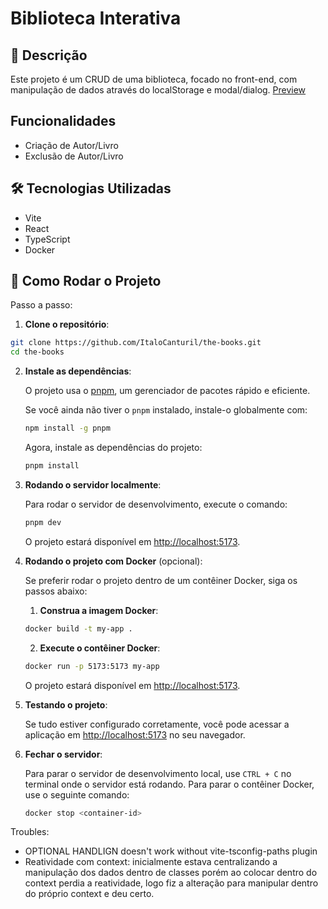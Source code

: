 # Biblioteca Interativa

## 📜 Descrição
Este projeto é um CRUD de uma biblioteca, focado no front-end, com manipulação de dados através do localStorage e modal/dialog. [Preview](https://the-books-lemon.vercel.app/)

## Funcionalidades
- Criação de Autor/Livro
- Exclusão de Autor/Livro

## 🛠 Tecnologias Utilizadas

- Vite
- React
- TypeScript
- Docker

## 🏁 Como Rodar o Projeto

Passo a passo:

1.  **Clone o repositório**:

```bash
git clone https://github.com/ItaloCanturil/the-books.git
cd the-books
```

2. **Instale as dependências**:

   O projeto usa o [pnpm](https://pnpm.io/), um gerenciador de pacotes rápido e eficiente.

   Se você ainda não tiver o `pnpm` instalado, instale-o globalmente com:

   ```bash
   npm install -g pnpm
   ```

   Agora, instale as dependências do projeto:

   ```bash
   pnpm install
   ```

3. **Rodando o servidor localmente**:

   Para rodar o servidor de desenvolvimento, execute o comando:

   ```bash
   pnpm dev
   ```

   O projeto estará disponível em [http://localhost:5173](http://localhost:5173).

4. **Rodando o projeto com Docker** (opcional):

   Se preferir rodar o projeto dentro de um contêiner Docker, siga os passos abaixo:

   1. **Construa a imagem Docker**:

   ```bash
   docker build -t my-app .
   ```

   2. **Execute o contêiner Docker**:

   ```bash
   docker run -p 5173:5173 my-app
   ```

   O projeto estará disponível em [http://localhost:5173](http://localhost:5173).

5. **Testando o projeto**:

   Se tudo estiver configurado corretamente, você pode acessar a aplicação em [http://localhost:5173](http://localhost:5173) no seu navegador. 

6. **Fechar o servidor**:

   Para parar o servidor de desenvolvimento local, use `CTRL + C` no terminal onde o servidor está rodando. Para parar o contêiner Docker, use o seguinte comando:

   ```bash
   docker stop <container-id>
   ```

Troubles: 
- OPTIONAL HANDLIGN doesn't work without vite-tsconfig-paths plugin
- Reatividade com context: inicialmente estava centralizando a manipulação dos dados dentro de classes porém ao colocar dentro do context perdia a reatividade, logo fiz a alteração para manipular dentro do próprio context e deu certo.
